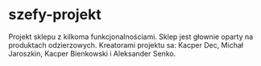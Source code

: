 # szefy-projekt
Projekt sklepu z kilkoma funkcjonalnościami. Sklep jest głownie oparty na produktach odzierzowych. Kreatorami projektu sa: Kacper Dec, Michał Jaroszkin, Kacper Bienkowski i Aleksander Senko.
